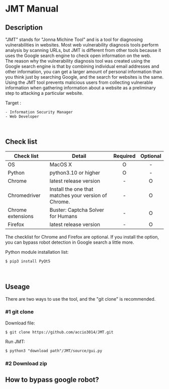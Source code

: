 # JMT Manual

## Description
"JMT" stands for "Jonna Michine Tool" and is a tool for  diagnosing vulnerabilities in websites. Most web vulnerability diagnosis tools perform analysis by scanning URLs, but JMT is different from other tools because it uses the Google search engine to check open information on the web.</br>
The reason why the vulnerability diagnosis tool was created using the Google search engine is that by combining individual email addresses and other information, you can get a larger amount of personal information than you think just by searching Google, and the search for websites is the same.  Using the JMT tool prevents malicious users from collecting vulnerable information when gathering information about a website as a preliminary step to attacking a particular website.</br>

Target : 
```
- Information Security Manager
- Web Developer
```
</br>

## Check list
| **Check list**    | **Detail**                                           | **Required** | **Optional** |
|-------------------|------------------------------------------------------|:------------:|:------------:|
| OS                | MacOS X                                              |       O      |       -      |
| Python            | python3.10 or higher                                 |       O      |       -      |
| Chrome            | latest release version                               |       -      |       O      |
| Chromedriver      | Install the one that matches your version of Chrome. |       -      |       O      |
| Chrome extensions | Buster: Captcha Solver for Humans                    |       -      |       O      |
| Firefox           | latest release version                               |       -      |       O      |
The checklist for Chrome and Firefox are optional. If you install the option, you can bypass robot detection in Google search a little more.</br>

Python module installation list:
```python
$ pip3 install PyQt5
```
</br>

## Useage
There are two ways to use the tool, and the "git clone" is recommended.</br>

### #1 git clone
Download file:
```shell
$ git clone https://github.com/accio3014/JMT.git
```

Run JMT:
```shell
$ python3 "download path"/JMT/source/gui.py
```

### #2 Download zip

## How to bypass google robot?